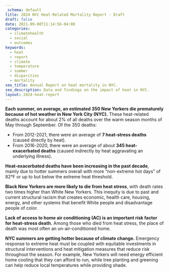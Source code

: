 ```yaml
---
_schema: default
title: 2024 NYC Heat-Related Mortality Report - Draft
draft: false
date: 2021-09-08T11:14:56-04:00
categories:
  - climatehealth
  - social
  - outcomes
keywords:
  - heat
  - report
  - climate
  - temperature
  - summer
  - disparities
  - mortality
seo_title: Annual Report on heat mortality in NYC.
seo_description: Data and findings on the impact of heat in NYC.
layout: 2024-heat-report
---
```


**Each summer, on average, an estimated 350 New Yorkers die prematurely because of hot weather in New York City (NYC).** 
These heat-related deaths account for about 2% of all deaths over the warm season months of May through September. Of the 350 deaths:
* From 2012-2021, there were an average of **7 heat-stress deaths** (caused directly by heat).
* From 2016-2020, there were an average of about **345 heat-exacerbated deaths** (caused indirectly by heat aggravating an underlying illness).

**Heat-exacerbated deaths have been increasing in the past decade**, mainly due to hotter summers overall with more “non-extreme hot days” of 82°F or up to but below the extreme heat threshold. &nbsp;

**Black New Yorkers are more likely to die from heat stress**, with death rates two times higher than White New Yorkers. This inequity is due to past and current structural racism that creates economic, health care, housing, energy, and other systems that benefit White people and disadvantage people of color. &nbsp;

**Lack of access to home air conditioning (AC) is an important risk factor for heat-stress death.** Among those who died from heat stress, the place of death was most often an un-air-conditioned home.

**NYC summers are getting hotter because of climate change.** 
Emergency response to extreme heat must be coupled with equitable investments in structural interventions and heat mitigation measures that reduce risk throughout the season. For example, New Yorkers will need energy efficient home cooling that they can afford to run, while tree planting and greening can help reduce local temperatures while providing shade.